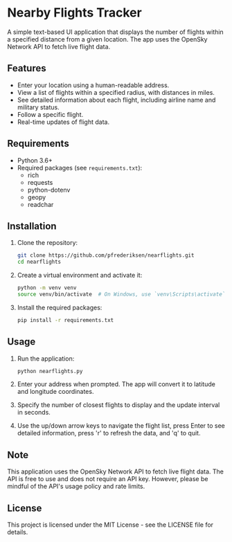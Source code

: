 # Nearby Flights Tracker

A simple text-based UI application that displays the number of flights within a specified distance from a given location. The app uses the OpenSky Network API to fetch live flight data.

## Features

- Enter your location using a human-readable address.
- View a list of flights within a specified radius, with distances in miles.
- See detailed information about each flight, including airline name and military status.
- Follow a specific flight.
- Real-time updates of flight data.

## Requirements

- Python 3.6+
- Required packages (see `requirements.txt`):
  - rich
  - requests
  - python-dotenv
  - geopy
  - readchar

## Installation

1. Clone the repository:
   ```bash
   git clone https://github.com/pfrederiksen/nearflights.git
   cd nearflights
   ```

2. Create a virtual environment and activate it:
   ```bash
   python -m venv venv
   source venv/bin/activate  # On Windows, use `venv\Scripts\activate`
   ```

3. Install the required packages:
   ```bash
   pip install -r requirements.txt
   ```

## Usage

1. Run the application:
   ```bash
   python nearflights.py
   ```

2. Enter your address when prompted. The app will convert it to latitude and longitude coordinates.

3. Specify the number of closest flights to display and the update interval in seconds.

4. Use the up/down arrow keys to navigate the flight list, press Enter to see detailed information, press 'r' to refresh the data, and 'q' to quit.

## Note

This application uses the OpenSky Network API to fetch live flight data. The API is free to use and does not require an API key. However, please be mindful of the API's usage policy and rate limits.

## License

This project is licensed under the MIT License - see the LICENSE file for details. 